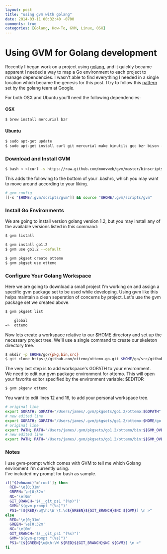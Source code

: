 ```yaml
---
layout: post
title: "using gvm with golang"
date: 2014-03-11 00:32:40 -0700
comments: true
categories: [Golang, How-To, GVM, Linux, OSX]
---
```

# Using GVM for Golang development

Recently I began work on a project using [golang](http://golang.org/), and it 
quickly became apparent I needed a way to map a Go environment to each project 
to manage dependencies.  I wasn't able to find everything I needed in a single 
location which became the genesis for this post. I try to follow this 
[pattern](http://golang.org/doc/code.html) set by the golang team at Google.

For both OSX and Ubuntu you'll need the following dependencies:

#### OSX

``` bash  Install Prerequisites 
$ brew install mercurial bzr
``` 

#### Ubuntu 

``` bash Install Prerequisites 
$ sudo apt-get update
$ sudo apt-get install curl git mercurial make binutils gcc bzr bison -y
```

### Download and Install GVM 

``` bash GVM Installation  
$ bash < <(curl -s https://raw.github.com/moovweb/gvm/master/binscripts/gvm-installer) 
```
This adds the following to the bottom of your .bashrc, which you may want to move 
around according to your liking.

``` bash GVM Configuration 
# gvm config
[[-s "$HOME/.gvm/scripts/gvm"]] && source "$HOME/.gvm/scripts/gvm"
```

### Install Go Environments 

We are going to install version golang version 1.2, but you may install any of the
available versions listed in this command:

``` bash List Available Versions 
$ gvm listall
```

``` bash Install Golang 1.2 and Set As Default 
$ gvm install go1.2
$ gvm use go1.2 --default
```

``` bash Create a Project Specific Package Set 
$ gvm pkgset create ottemo
$ gvm pkgset use ottemo
```

### Configure Your Golang Workspace 

Here we are going to download a small project I'm working on and assign
a specific gvm package set to be used while developing.  Using gvm like
this helps maintain a clean seperation of concerns by project.  Let's use
the gvm package set we created above.

``` bash List all Package Sets 
$ gvm pkgset list

    global
=>  ottemo
```

Now lets create a workspace relative to our $HOME directory and set up 
the necessary project tree.  We'll use a single command to create our 
skeleton directory tree.

``` bash Create Directory Tree 
$ mkdir -p $HOME/go/{pkg,bin,src}
$ git clone https://github.com/ottemo/ottemo-go.git $HOME/go/src/github.com/ottemo/ottemo-go
```

The very last step is to add workspace's GOPATH to your environment.  
We need to edit our gvm package environment for ottemo.  This will 
open your favorite editor specified by the environment variable: $EDITOR

``` bash Edit GOPATH 
$ gvm pkgenv ottemo
```

You want to edit lines 12 and 16, to add your personal workspace tree.

``` bash Edit GOPATH and PATH Environment Variables 
# original line
export GOPATH; GOPATH="/Users/james/.gvm/pkgsets/go1.2/ottemo:$GOPATH"
# new edited line
export GOPATH; GOPATH="/Users/james/.gvm/pkgsets/go1.2/ottemo:$HOME/go:$GOPATH"
# original line
export PATH; PATH="/Users/james/.gvm/pkgsets/go1.2/ottemo/bin:${GVM_OVERLAY_PREFIX}/bin:${PATH}"
# new edited line
export PATH; PATH="/Users/james/.gvm/pkgsets/go1.2/ottemo/bin:${GVM_OVERLAY_PREFIX}/bin:$HOME/go/bin:${PATH}"
```

### Notes

I use gvm-prompt which comes with GVM to tell me which Golang enviroment I'm currently using.  
I've included my prompt for bash as sample.

``` bash Sample Prompt Definition 
if["$(whoami)"='root']; then
  RED='\e[0;31m'
  GREEN='\e[0;32m'
  NC='\e[0m'
  GIT_BRANCH='$(__git_ps1 "(%s)")'
  GVM='$(gvm-prompt "(%s)")'
  PS1="[${RED}\u@\h:\W \t.\d${GREEN}${GIT_BRANCH}$NC ${GVM}] \n >"
else
  RED='\e[0;31m'
  GREEN='\e[0;32m'
  NC='\e[0m'
  GIT_BRANCH='$(__git_ps1 "(%s)")'
  GVM='$(gvm-prompt "(%s)")'
  PS1="[${GREEN}\u@\h:\W ${RED}${GIT_BRANCH}$NC ${GVM}] \n >"
fi
```



